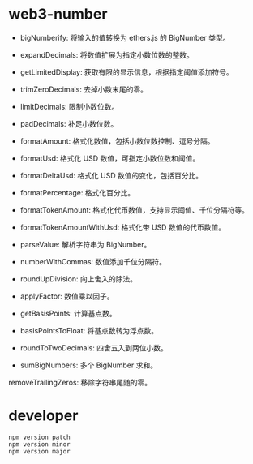 # web3-number

- bigNumberify: 将输入的值转换为 ethers.js 的 BigNumber 类型。

- expandDecimals: 将数值扩展为指定小数位数的整数。

- getLimitedDisplay: 获取有限的显示信息，根据指定阈值添加符号。

- trimZeroDecimals: 去掉小数末尾的零。

- limitDecimals: 限制小数位数。

- padDecimals: 补足小数位数。

- formatAmount: 格式化数值，包括小数位数控制、逗号分隔。

- formatUsd: 格式化 USD 数值，可指定小数位数和阈值。

- formatDeltaUsd: 格式化 USD 数值的变化，包括百分比。

- formatPercentage: 格式化百分比。

- formatTokenAmount: 格式化代币数值，支持显示阈值、千位分隔符等。

- formatTokenAmountWithUsd: 格式化带 USD 数值的代币数值。

- parseValue: 解析字符串为 BigNumber。

- numberWithCommas: 数值添加千位分隔符。

- roundUpDivision: 向上舍入的除法。

- applyFactor: 数值乘以因子。

- getBasisPoints: 计算基点数。

- basisPointsToFloat: 将基点数转为浮点数。

- roundToTwoDecimals: 四舍五入到两位小数。

- sumBigNumbers: 多个 BigNumber 求和。

removeTrailingZeros: 移除字符串尾随的零。


# developer
```
npm version patch
npm version minor
npm version major
```